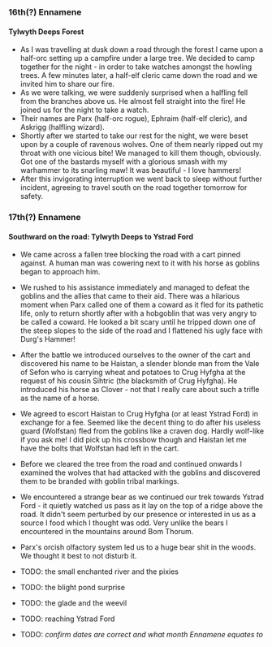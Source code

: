 ### 16th(?) Ennamene
#### Tylwyth Deeps Forest
* As I was travelling at dusk down a road through the forest I came upon a half-orc setting up a campfire under a large tree. We decided to camp together for the night - in order to take watches amongst the howling trees. A few minutes later, a half-elf cleric came down the road and we invited him to share our fire.
* As we were talking, we were suddenly surprised when a halfling fell from the branches above us. He almost fell straight into the fire! He joined us for the night to take a watch.
* Their names are Parx (half-orc rogue), Ephraim (half-elf cleric), and Askrigg (halfling wizard).
* Shortly after we started to take our rest for the night, we were beset upon by a couple of ravenous wolves. One of them nearly ripped out my throat with one vicious bite! We managed to kill them though, obviously. Got one of the bastards myself with a glorious smash with my warhammer to its snarling maw! It was beautiful - I love hammers!
* After this invigorating interruption we went back to sleep without further incident, agreeing to travel south on the road together tomorrow for safety.



### 17th(?) Ennamene
#### Southward on the road: Tylwyth Deeps to Ystrad Ford
* We came across a fallen tree blocking the road with a cart pinned against. A human man was cowering next to it with his horse as goblins began to approach him.
* We rushed to his assistance immediately and managed to defeat the goblins and the allies that came to their aid. There was a hilarious moment when Parx called one of them a coward as it fled for its pathetic life, only to return shortly after with a hobgoblin that was very angry to be called a coward. He looked a bit scary until he tripped down one of the steep slopes to the side of the road and I flattened his ugly face with Durg's Hammer!
* After the battle we introduced ourselves to the owner of the cart and discovered his name to be Haistan, a slender blonde man from the Vale of Sefon who is carrying wheat and potatoes to Crug Hyfgha at the request of his cousin Sihtric (the blacksmith of Crug Hyfgha). He introduced his horse as Clover - not that I really care about such a trifle as the name of a horse.
* We agreed to escort Haistan to Crug Hyfgha (or at least Ystrad Ford) in exchange for a fee. Seemed like the decent thing to do after his useless guard (Wolfstan) fled from the goblins like a craven dog. Hardly wolf-like if you ask me! I did pick up his crossbow though and Haistan let me have the bolts that Wolfstan had left in the cart.
* Before we cleared the tree from the road and continued onwards I examined the wolves that had attacked with the goblins and discovered them to be branded with goblin tribal markings.


* We encountered a strange bear as we continued our trek towards Ystrad Ford - it quietly watched us pass as it lay on the top of a ridge above the road. It didn't seem perturbed by our presence or interested in us as a source I food which I thought was odd. Very unlike the bears I encountered in the mountains around Bom Thorum.


* Parx's orcish olfactory system led us to a huge bear shit in the woods. We thought it best to not disturb it.


* TODO: the small enchanted river and the pixies
* TODO: the blight pond surprise
* TODO: the glade and the weevil
* TODO: reaching Ystrad Ford
* TODO: *confirm dates are correct and what month Ennamene equates to*
